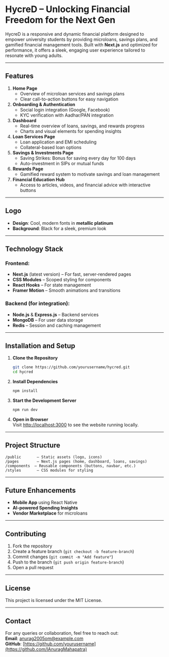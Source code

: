 # HycreD – Unlocking Financial Freedom for the Next Gen

HycreD is a responsive and dynamic financial platform designed to empower university students by providing microloans, savings plans, and gamified financial management tools. Built with **Next.js** and optimized for performance, it offers a sleek, engaging user experience tailored to resonate with young adults.  

---

## Features  
1. **Home Page**  
   - Overview of microloan services and savings plans  
   - Clear call-to-action buttons for easy navigation  
2. **Onboarding & Authentication**  
   - Social login integration (Google, Facebook)  
   - KYC verification with Aadhar/PAN integration  
3. **Dashboard**  
   - Real-time overview of loans, savings, and rewards progress  
   - Charts and visual elements for spending insights  
4. **Loan Services Page**  
   - Loan application and EMI scheduling  
   - Collateral-based loan options  
5. **Savings & Investments Page**  
   - Saving Strikes: Bonus for saving every day for 100 days  
   - Auto-investment in SIPs or mutual funds  
6. **Rewards Page**  
   - Gamified reward system to motivate savings and loan management  
7. **Financial Education Hub**  
   - Access to articles, videos, and financial advice with interactive buttons  

---

## Logo  
- **Design**: Cool, modern fonts in **metallic platinum**  
- **Background**: Black for a sleek, premium look  

---

## Technology Stack  
### Frontend:  
- **Next.js** (latest version) – For fast, server-rendered pages  
- **CSS Modules** – Scoped styling for components  
- **React Hooks** – For state management  
- **Framer Motion** – Smooth animations and transitions  

### Backend (for integration):  
- **Node.js** & **Express.js** – Backend services  
- **MongoDB** – For user data storage  
- **Redis** – Session and caching management  

---

## Installation and Setup  

1. **Clone the Repository**  
   ```bash
   git clone https://github.com/yourusername/hycred.git
   cd hycred
   ```

2. **Install Dependencies**  
   ```bash
   npm install
   ```

3. **Start the Development Server**  
   ```bash
   npm run dev
   ```

4. **Open in Browser**  
   Visit [http://localhost:3000](http://localhost:3000) to see the website running locally.  

---

## Project Structure  
```
/public       – Static assets (logo, icons)  
/pages        – Next.js pages (home, dashboard, loans, savings)  
/components  – Reusable components (buttons, navbar, etc.)  
/styles       – CSS modules for styling  
```

---

## Future Enhancements  
- **Mobile App** using React Native  
- **AI-powered Spending Insights**  
- **Vendor Marketplace** for microloans  

---

## Contributing  
1. Fork the repository  
2. Create a feature branch (`git checkout -b feature-branch`)  
3. Commit changes (`git commit -m "Add feature"`)  
4. Push to the branch (`git push origin feature-branch`)  
5. Open a pull request  

---

## License  
This project is licensed under the MIT License.  

---

## Contact  
For any queries or collaboration, feel free to reach out:  
**Email**: anurag2005om@example.com  
**GitHub**: [https://github.com/yourusername](https://github.com/IAnuragMahapatra)  
